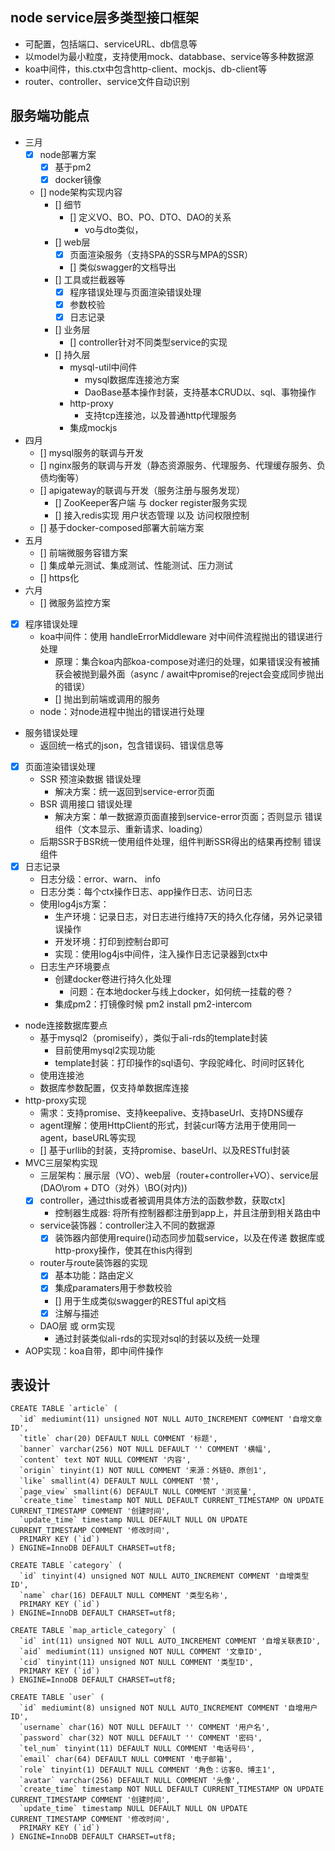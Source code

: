 ## node service层多类型接口框架
- 可配置，包括端口、serviceURL、db信息等
- 以model为最小粒度，支持使用mock、databbase、service等多种数据源
- koa中间件，this.ctx中包含http-client、mockjs、db-client等
- router、controller、service文件自动识别

## 服务端功能点
- 三月
    - [x] node部署方案
        - [x] 基于pm2
        - [x] docker镜像
    - [] node架构实现内容
        - [] 细节
            - [] 定义VO、BO、PO、DTO、DAO的关系
                - vo与dto类似，
        - [] web层
            - [x] 页面渲染服务（支持SPA的SSR与MPA的SSR）
            - [] 类似swagger的文档导出
        - [] 工具或拦截器等
            - [x] 程序错误处理与页面渲染错误处理
            - [x] 参数校验
            - [x] 日志记录
        - [] 业务层
            - [] controller针对不同类型service的实现
        - [] 持久层
            - mysql-util中间件
                - mysql数据库连接池方案
                - DaoBase基本操作封装，支持基本CRUD以、sql、事物操作
            - http-proxy
                - 支持tcp连接池，以及普通http代理服务
            - 集成mockjs
- 四月
    - [] mysql服务的联调与开发
    - [] nginx服务的联调与开发（静态资源服务、代理服务、代理缓存服务、负债均衡等）
    - [] apigateway的联调与开发（服务注册与服务发现）
        - [] ZooKeeper客户端 与 docker register服务实现
        - [] 接入redis实现 用户状态管理 以及 访问权限控制
    - [] 基于docker-composed部署大前端方案
- 五月
    - [] 前端微服务容错方案
    - [] 集成单元测试、集成测试、性能测试、压力测试
    - [] https化
- 六月
    - [] 微服务监控方案

- [x] 程序错误处理
    - koa中间件：使用 handleErrorMiddleware 对中间件流程抛出的错误进行处理
        - 原理：集合koa内部koa-compose对递归的处理，如果错误没有被捕获会被抛到最外面（async / await中promise的reject会变成同步抛出的错误）
        - [] 抛出到前端或调用的服务
    - node：对node进程中抛出的错误进行处理
- 服务错误处理
    - 返回统一格式的json，包含错误码、错误信息等
- [x] 页面渲染错误处理
    - SSR 预渲染数据 错误处理
        - 解决方案：统一返回到service-error页面
    - BSR 调用接口 错误处理
        - 解决方案：单一数据源页面直接到service-error页面；否则显示 错误组件（文本显示、重新请求、loading）
    - 后期SSR于BSR统一使用组件处理，组件判断SSR得出的结果再控制 错误组件
- [x] 日志记录
    - 日志分级：error、warn、 info
    - 日志分类：每个ctx操作日志、app操作日志、访问日志
    - 使用log4js方案：
        - 生产环境：记录日志，对日志进行维持7天的持久化存储，另外记录错误操作
        - 开发环境：打印到控制台即可
        - 实现：使用log4js中间件，注入操作日志记录器到ctx中
    - 日志生产环境要点
        - 创建docker卷进行持久化处理
            - 问题：在本地docker与线上docker，如何统一挂载的卷？
        - 集成pm2：打镜像时候 pm2 install pm2-intercom
- node连接数据库要点
    - 基于mysql2（promiseify），类似于ali-rds的template封装
        - 目前使用mysql2实现功能
        - template封装：打印操作的sql语句、字段驼峰化、时间时区转化
    - 使用连接池
    - 数据库参数配置，仅支持单数据库连接
- http-proxy实现
    - 需求：支持promise、支持keepalive、支持baseUrl、支持DNS缓存
    - agent理解：使用HttpClient的形式，封装curl等方法用于使用同一agent，baseURL等实现
    - [] 基于urllib的封装，支持promise、baseUrl、以及RESTful封装
- MVC三层架构实现
    - 三层架构：展示层（VO）、web层（router+controller+VO）、service层(DAO\rom + DTO（对外）\BO(对内))
    - [x] controller，通过this或者被调用具体方法的函数参数，获取ctx]
        - 控制器生成器: 将所有控制器都注册到app上，并且注册到相关路由中
    - service装饰器：controller注入不同的数据源
        - [x] 装饰器内部使用require()动态同步加载service，以及在传递 数据库或http-proxy操作，使其在this内得到
    - router与route装饰器的实现
        - [x] 基本功能：路由定义
        - [x] 集成paramaters用于参数校验
        - [] 用于生成类似swagger的RESTful api文档
        - [x] 注解与描述
    - DAO层 或 orm实现
        - 通过封装类似ali-rds的实现对sql的封装以及统一处理
- AOP实现：koa自带，即中间件操作

## 表设计
```
CREATE TABLE `article` (
  `id` mediumint(11) unsigned NOT NULL AUTO_INCREMENT COMMENT '自增文章ID',
  `title` char(20) DEFAULT NULL COMMENT '标题',
  `banner` varchar(256) NOT NULL DEFAULT '' COMMENT '横幅',
  `content` text NOT NULL COMMENT '内容',
  `origin` tinyint(1) NOT NULL COMMENT '来源：外链0、原创1',
  `like` smallint(4) DEFAULT NULL COMMENT '赞',
  `page_view` smallint(6) DEFAULT NULL COMMENT '浏览量',
  `create_time` timestamp NOT NULL DEFAULT CURRENT_TIMESTAMP ON UPDATE CURRENT_TIMESTAMP COMMENT '创建时间',
  `update_time` timestamp NULL DEFAULT NULL ON UPDATE CURRENT_TIMESTAMP COMMENT '修改时间',
  PRIMARY KEY (`id`)
) ENGINE=InnoDB DEFAULT CHARSET=utf8;

```

```
CREATE TABLE `category` (
  `id` tinyint(4) unsigned NOT NULL AUTO_INCREMENT COMMENT '自增类型ID',
  `name` char(16) DEFAULT NULL COMMENT '类型名称',
  PRIMARY KEY (`id`)
) ENGINE=InnoDB DEFAULT CHARSET=utf8;
```

```
CREATE TABLE `map_article_category` (
  `id` int(11) unsigned NOT NULL AUTO_INCREMENT COMMENT '自增关联表ID',
  `aid` mediumint(11) unsigned NOT NULL COMMENT '文章ID',
  `cid` tinyint(11) unsigned NOT NULL COMMENT '类型ID',
  PRIMARY KEY (`id`)
) ENGINE=InnoDB DEFAULT CHARSET=utf8;
```

```
CREATE TABLE `user` (
  `id` mediumint(8) unsigned NOT NULL AUTO_INCREMENT COMMENT '自增用户ID',
  `username` char(16) NOT NULL DEFAULT '' COMMENT '用户名',
  `password` char(32) NOT NULL DEFAULT '' COMMENT '密码',
  `tel_num` tinyint(11) DEFAULT NULL COMMENT '电话号码',
  `email` char(64) DEFAULT NULL COMMENT '电子邮箱',
  `role` tinyint(1) DEFAULT NULL COMMENT '角色：访客0、博主1',
  `avatar` varchar(256) DEFAULT NULL COMMENT '头像',
  `create_time` timestamp NOT NULL DEFAULT CURRENT_TIMESTAMP ON UPDATE CURRENT_TIMESTAMP COMMENT '创建时间',
  `update_time` timestamp NULL DEFAULT NULL ON UPDATE CURRENT_TIMESTAMP COMMENT '修改时间',
  PRIMARY KEY (`id`)
) ENGINE=InnoDB DEFAULT CHARSET=utf8;
```